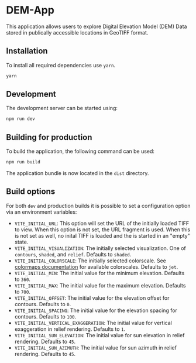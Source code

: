 # DEM-App

This application allows users to explore Digital Elevation Model (DEM) Data
stored in publically accessible locations in GeoTIFF format.

## Installation

To install all required dependencies use `yarn`.

```bash
yarn
```

## Development

The development server can be started using:

```bash
npm run dev
```

## Building for production

To build the application, the following command can be used:

```bash
npm run build
```

The application bundle is now located in the `dist` directory.

## Build options

For both `dev` and production builds it is possible to set a configuration option via an environment variables:

  - `VITE_INITIAL_URL`: This option will set the URL of the initially loaded TIFF to view. When this option is not set, the URL fragment is used. When this is not set as well, no inital TIFF is loaded and the is started in an "empty" state.
  - `VITE_INITIAL_VISUALIZATION`: The initially selected visualization. One of `contours`, `shaded`, and `relief`. Defaults to `shaded`.
  - `VITE_INITIAL_COLORSCALE`: The initially selected colorscale. See [colormaps documentation](https://www.npmjs.com/package/colormap) for available colorscales. Defaults to `jet`.
  - `VITE_INITIAL_MIN`: The initial value for the minimum elevation. Defaults to `360`.
  - `VITE_INITIAL_MAX`: The initial value for the maximum elevation. Defaults to `700`.
  - `VITE_INITIAL_OFFSET`: The initial value for the elevation offset for contours. Defaults to `0`.
  - `VITE_INITIAL_SPACING`: The initial value for the elevation spacing for contours. Defaults to `100`.
  - `VITE_INITIAL_VERTICAL_EXAGGERATION`: The initial value for vertical exaggeration in relief rendering. Defaults to `1`.
  - `VITE_INITIAL_SUN_ELEVATION`: The initial value for sun elevation in relief rendering. Defaults to `45`.
  - `VITE_INITIAL_SUN_AZIMUTH`: The initial value for sun azimuth in relief rendering. Defaults to `45`.
